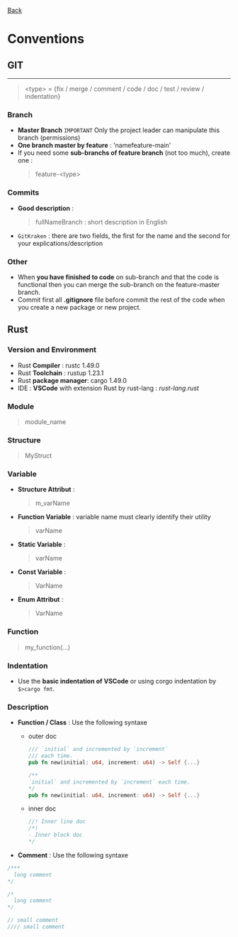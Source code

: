 [Back](README.md)

# Conventions

## GIT
---
>\<type\> = {fix / merge / comment / code / doc / test / review / indentation}

### Branch

  - **Master Branch** `IMPORTANT` Only the project leader can manipulate this branch (permissions)
  - **One branch master by feature** : 'namefeature-main'
  - If you need some **sub-branchs of feature branch** (not too much), create one :
    >feature-\<type\>

### Commits
  - **Good description** :
    >fullNameBranch : short description in English

  - `GitKraken`  : there are two fields, the first for the name and the second for your explications/description

### Other
  - When **you have finished to code** on sub-branch and that the code is functional then you can merge the sub-branch on the feature-master branch.
  - Commit first all **.gitignore** file before commit the rest of the code when you create a new package or new project.

## Rust
### Version and Environment
  - Rust **Compiler** : rustc 1.49.0
  - Rust **Toolchain** : rustup 1.23.1
  - Rust **package manager**: cargo 1.49.0
  - IDE : **VSCode** with extension Rust by rust-lang : *rust-lang.rust*

### Module
  >module_name

### Structure
  >MyStruct

### Variable
  - **Structure Attribut** :
    >m_varName

  - **Function Variable** : variable name must clearly identify their utility
    >varName

  - **Static Variable** :
    >varName

  - **Const Variable** :
    >VarName

  - **Enum Attribut** :
    >VarName

### Function    
  >my_function(...)

### Indentation
  - Use the **basic indentation of VSCode** or using corgo indentation by `$>cargo fmt`.

### Description
  - **Function / Class** : Use the following syntaxe
    - outer doc
      ```rust
      /// `initial` and incremented by `increment` 
      /// each time.
      pub fn new(initial: u64, increment: u64) -> Self {...}

      /**
      `initial` and incremented by `increment` each time.
      */
      pub fn new(initial: u64, increment: u64) -> Self {...}
      ```

    - inner doc

      ```rust
      //! Inner line doc
      /*!  
      - Inner block doc 
      */
      ```

  - **Comment** : Use the following syntaxe
  ```rust
  /***
    long comment
  */

  /*
    long comment
  */

  // small comment
  //// small comment
  ```
